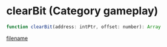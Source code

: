 # clearBit (Category gameplay)

```js
function clearBit(address: intPtr, offset: number): Array
```

[filename](clearBit_m.md ':include')